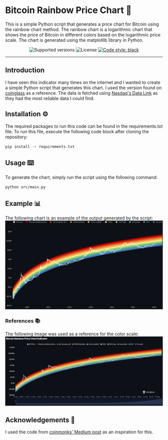 # Bitcoin Rainbow Price Chart 🌈

This is a simple Python script that generates a price chart for Bitcoin using the rainbow chart method. The rainbow chart is a logarithmic chart that shows the price of Bitcoin in different colors based on the logarithmic price scale. The chart is generated using the matplotlib library in Python.

<p align="center">
  <img src="https://img.shields.io/badge/python-3.8+-blue.svg" alt="Supported versions">
  <img src="https://img.shields.io/github/license/StephanAkkerman/bitcoin-rainbow-chart.svg?color=brightgreen" alt="License">
  <a href="https://github.com/psf/black"><img src="https://img.shields.io/badge/code%20style-black-000000.svg" alt="Code style: black"></a>
</p>

---

## Introduction

I have seen this indicator many times on the internet and I wanted to create a simple Python script that generates this chart. I used the version found on [coinglass](https://www.coinglass.com/pro/i/bitcoin-rainbow-chart) as a reference. The data is fetched using [Nasdaq's Data Link](https://www.nasdaq.com/nasdaq-data-link) as they had the most reliable data I could find.

## Installation ⚙️

The required packages to run this code can be found in the requirements.txt file. To run this file, execute the following code block after cloning the repository:

```bash
pip install -r requirements.txt
```

## Usage ⌨️

To generate the chart, simply run the script using the following command:

```bash
python src/main.py
```

## Example 📊

The following chart is an example of the output generated by the script:
![Bitcoin Rainbow Chart](img/bitcoin_rainbow_chart.png)

### References 📚

The following image was used as a reference for the color scale:
![Bitcoin Rainbow Chart Reference](img/bitcoin_rainbow_chart_reference.png)

## Acknowledgements 🙏

I used the code from [coinmonks' Medium post](https://medium.com/coinmonks/using-python-to-analyze-rainbow-weighted-averaging-a-more-profitable-frequency-investment-12009a8c3617) as an inspiration for this.
